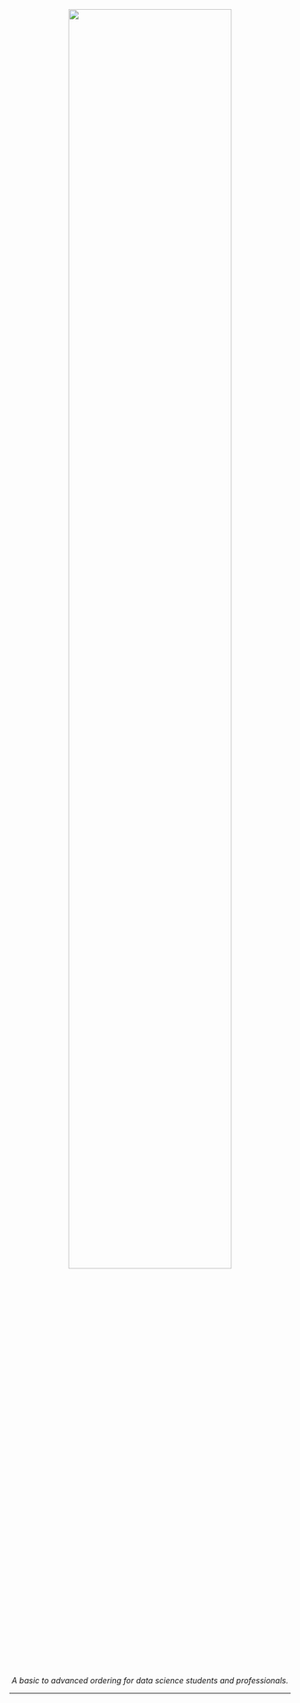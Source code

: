 <div align="center"><img width="76%" src="https://user-images.githubusercontent.com/95272518/166616051-b442ace8-455b-44fd-b38f-c1dc78cefe30.svg"></div>
<br>
<div align="center"><i>A basic to advanced ordering for data science students and professionals.</i></div>
<hr>
